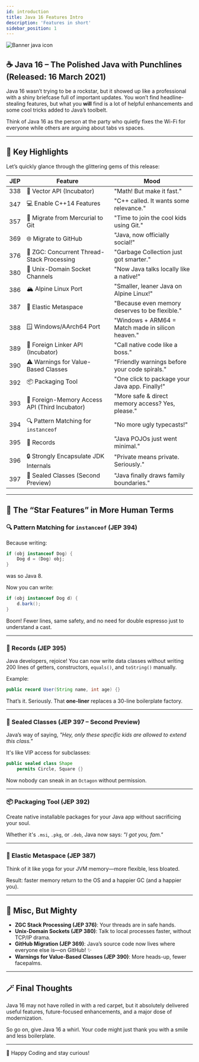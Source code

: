 ```yaml
---
id: introduction
title: Java 16 Features Intro
description: 'Features in short'
sidebar_position: 1
---
```

![Banner java icon](@site/static/img/kits/java/banner-java-icon.png)

## ☕️ Java 16 – The Polished Java with Punchlines (Released: 16 March 2021)

Java 16 wasn’t trying to be a rockstar, but it showed up like a professional with a shiny briefcase full of important updates. You won’t find headline-stealing features, but what you **will** find is a lot of helpful enhancements and some cool tricks added to Java’s toolbelt.

Think of Java 16 as the person at the party who quietly fixes the Wi-Fi for everyone while others are arguing about tabs vs spaces.

---

## 🎯 Key Highlights

Let’s quickly glance through the glittering gems of this release:

| JEP | Feature | Mood |
|-----|---------|------|
| 338 | 🧮 Vector API (Incubator) | "Math! But make it fast." |
| 347 | 💻 Enable C++14 Features | "C++ called. It wants some relevance." |
| 357 | 🔄 Migrate from Mercurial to Git | "Time to join the cool kids using Git." |
| 369 | 🌐 Migrate to GitHub | "Java, now officially social!" |
| 376 | 🧠 ZGC: Concurrent Thread-Stack Processing | "Garbage Collection just got smarter." |
| 380 | 🔌 Unix-Domain Socket Channels | "Now Java talks locally like a native!" |
| 386 | 🏔️ Alpine Linux Port | "Smaller, leaner Java on Alpine Linux!" |
| 387 | 🧘 Elastic Metaspace | "Because even memory deserves to be flexible." |
| 388 | 🪟 Windows/AArch64 Port | "Windows + ARM64 = Match made in silicon heaven." |
| 389 | 🧬 Foreign Linker API (Incubator) | "Call native code like a boss." |
| 390 | ⚠️ Warnings for Value-Based Classes | "Friendly warnings before your code spirals." |
| 392 | 📦 Packaging Tool | "One click to package your Java app. Finally!" |
| 393 | 🧠 Foreign-Memory Access API (Third Incubator) | "More safe & direct memory access? Yes, please." |
| 394 | 🔍 Pattern Matching for `instanceof` | "No more ugly typecasts!" |
| 395 | 📇 Records | "Java POJOs just went minimal." |
| 396 | 🔒 Strongly Encapsulate JDK Internals | "Private means private. Seriously." |
| 397 | 🧳 Sealed Classes (Second Preview) | "Java finally draws family boundaries." |

---

## 🧠 The “Star Features” in More Human Terms

### 🔍 Pattern Matching for `instanceof` (JEP 394)

Because writing:

```java
if (obj instanceof Dog) {
    Dog d = (Dog) obj;
}
````

was so Java 8.

Now you can write:

```java
if (obj instanceof Dog d) {
    d.bark();
}
```

Boom! Fewer lines, same safety, and no need for double espresso just to understand a cast.

---

### 📇 Records (JEP 395)

Java developers, rejoice! You can now write data classes without writing 200 lines of getters, constructors, `equals()`, and `toString()` manually.

Example:

```java
public record User(String name, int age) {}
```

That’s it. Seriously. That **one-liner** replaces a 30-line boilerplate factory.

---

### 🧳 Sealed Classes (JEP 397 – Second Preview)

Java’s way of saying, *"Hey, only these specific kids are allowed to extend this class."*

It's like VIP access for subclasses:

```java
public sealed class Shape
    permits Circle, Square {}
```

Now nobody can sneak in an `Octagon` without permission.

---

### 📦 Packaging Tool (JEP 392)

Create native installable packages for your Java app without sacrificing your soul.

Whether it's `.msi`, `.pkg`, or `.deb`, Java now says: *"I got you, fam."*

---

### 🧘 Elastic Metaspace (JEP 387)

Think of it like yoga for your JVM memory—more flexible, less bloated.

Result: faster memory return to the OS and a happier GC (and a happier you).

---

## 🧠 Misc, But Mighty

* **ZGC Stack Processing (JEP 376)**: Your threads are in safe hands.
* **Unix-Domain Sockets (JEP 380)**: Talk to local processes faster, without TCP/IP drama.
* **GitHub Migration (JEP 369)**: Java’s source code now lives where everyone else is—on GitHub! ✨
* **Warnings for Value-Based Classes (JEP 390)**: More heads-up, fewer facepalms.

---

## 🪄 Final Thoughts

Java 16 may not have rolled in with a red carpet, but it absolutely delivered useful features, future-focused enhancements, and a major dose of modernization.

So go on, give Java 16 a whirl. Your code might just thank you with a smile and less boilerplate.

---

👋 Happy Coding and stay curious!

